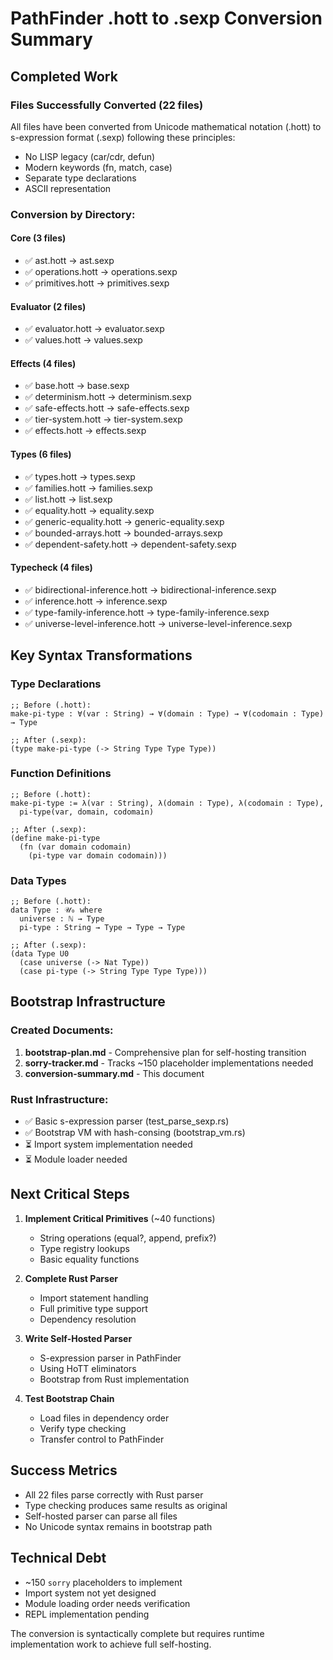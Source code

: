 # PathFinder .hott to .sexp Conversion Summary

## Completed Work

### Files Successfully Converted (22 files)
All files have been converted from Unicode mathematical notation (.hott) to s-expression format (.sexp) following these principles:
- No LISP legacy (car/cdr, defun)
- Modern keywords (fn, match, case)
- Separate type declarations
- ASCII representation

### Conversion by Directory:

#### Core (3 files)
- ✅ ast.hott → ast.sexp
- ✅ operations.hott → operations.sexp
- ✅ primitives.hott → primitives.sexp

#### Evaluator (2 files)
- ✅ evaluator.hott → evaluator.sexp
- ✅ values.hott → values.sexp

#### Effects (4 files)
- ✅ base.hott → base.sexp
- ✅ determinism.hott → determinism.sexp
- ✅ safe-effects.hott → safe-effects.sexp
- ✅ tier-system.hott → tier-system.sexp
- ✅ effects.hott → effects.sexp

#### Types (6 files)
- ✅ types.hott → types.sexp
- ✅ families.hott → families.sexp
- ✅ list.hott → list.sexp
- ✅ equality.hott → equality.sexp
- ✅ generic-equality.hott → generic-equality.sexp
- ✅ bounded-arrays.hott → bounded-arrays.sexp
- ✅ dependent-safety.hott → dependent-safety.sexp

#### Typecheck (4 files)
- ✅ bidirectional-inference.hott → bidirectional-inference.sexp
- ✅ inference.hott → inference.sexp
- ✅ type-family-inference.hott → type-family-inference.sexp
- ✅ universe-level-inference.hott → universe-level-inference.sexp

## Key Syntax Transformations

### Type Declarations
```
;; Before (.hott):
make-pi-type : ∀(var : String) → ∀(domain : Type) → ∀(codomain : Type) → Type

;; After (.sexp):
(type make-pi-type (-> String Type Type Type))
```

### Function Definitions
```
;; Before (.hott):
make-pi-type := λ(var : String), λ(domain : Type), λ(codomain : Type),
  pi-type(var, domain, codomain)

;; After (.sexp):
(define make-pi-type
  (fn (var domain codomain)
    (pi-type var domain codomain)))
```

### Data Types
```
;; Before (.hott):
data Type : 𝒰₀ where
  universe : ℕ → Type
  pi-type : String → Type → Type → Type

;; After (.sexp):
(data Type U0
  (case universe (-> Nat Type))
  (case pi-type (-> String Type Type Type)))
```

## Bootstrap Infrastructure

### Created Documents:
1. **bootstrap-plan.md** - Comprehensive plan for self-hosting transition
2. **sorry-tracker.md** - Tracks ~150 placeholder implementations needed
3. **conversion-summary.md** - This document

### Rust Infrastructure:
- ✅ Basic s-expression parser (test_parse_sexp.rs)
- ✅ Bootstrap VM with hash-consing (bootstrap_vm.rs)
- ⏳ Import system implementation needed
- ⏳ Module loader needed

## Next Critical Steps

1. **Implement Critical Primitives** (~40 functions)
   - String operations (equal?, append, prefix?)
   - Type registry lookups
   - Basic equality functions

2. **Complete Rust Parser**
   - Import statement handling
   - Full primitive type support
   - Dependency resolution

3. **Write Self-Hosted Parser**
   - S-expression parser in PathFinder
   - Using HoTT eliminators
   - Bootstrap from Rust implementation

4. **Test Bootstrap Chain**
   - Load files in dependency order
   - Verify type checking
   - Transfer control to PathFinder

## Success Metrics
- All 22 files parse correctly with Rust parser
- Type checking produces same results as original
- Self-hosted parser can parse all files
- No Unicode syntax remains in bootstrap path

## Technical Debt
- ~150 `sorry` placeholders to implement
- Import system not yet designed
- Module loading order needs verification
- REPL implementation pending

The conversion is syntactically complete but requires runtime implementation work to achieve full self-hosting.